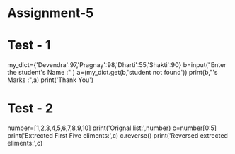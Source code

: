 # Assignment-5
# Test - 1
my_dict={'Devendra':97,'Pragnay':98,'Dharti':55,'Shakti':90}
b=input("Enter the student's Name :" )
a=(my_dict.get(b,'student not found'))
print(b,"'s Marks :",a)
print('Thank You')


# Test - 2
number=[1,2,3,4,5,6,7,8,9,10]
print('Orignal list:',number)
c=number[0:5]
print('Extrected First Five eliments:',c)
c.reverse()
print('Reversed extrected eliments:',c)

